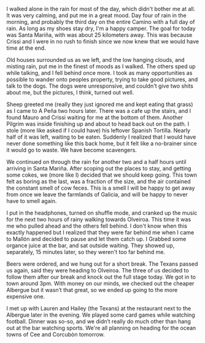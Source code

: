 I walked alone in the rain for most of the day, which didn't bother me at all. It was very calming, and put me in a great mood. Day four of rain in the morning, and probably the third day on the entire Camino with a full day of rain. As long as my shoes stay dry, I'm a happy camper. The goal for today was Santa Mariña, with was about 25 kilometers away. This was because Crissi and I were in no rush to finish since we now knew that we would have time at the end.

Old houses surrounded us as we left, and the low hanging clouds, and misting rain, put me in the finest of moods as I walked. The others sped up while talking, and I fell behind once more. I took as many opportunities as possible to wander onto peoples property, trying to take good pictures, and talk to the dogs. The dogs were unresponsive, and couldn't give two shits about me, but the pictures, I think, turned out well.

Sheep greeted me (really they just ignored me and kept eating that grass) as I came to A Peña two hours later. There was a cafe up the stairs, and I found Mauro and Crissi waiting for me at the bottom of them. Another Pilgrim was inside finishing up and about to head back out on the path. I stole (more like asked if I could have) his leftover Spanish Tortilla. Nearly half of it was left, waiting to be eaten. Suddenly I realized that I would have never done something like this back home, but it felt like a no-brainer since it would go to waste. We have become scavengers.

We continued on through the rain for another two and a half hours until arriving in Santa Mariña. After scoping out the places to stay, and getting some cokes, we (more like I) decided that we should keep going. This town felt as boring as the last, was a fraction of the size, and the air contained the constant smell of cow feces. This is a smell I will be happy to get away from once we leave the farmlands of Galicia, and will be happy to never have to smell again.

I put in the headphones, turned on shuffle mode, and cranked up the music for the next two hours of rainy walking towards Olveiroa. This time it was me who pulled ahead and the others fell behind. I don't know when this exactly happened but I realized that they were far behind me when I came to Mallón and decided to pause and let them catch up. I Grabbed some organce juice at the bar, and sat outside waiting. They showed up, separately, 15 minutes later, so they weren't too far behind me.

Beers were ordered, and we hung out for a short break. The Texans passed us again, said they were heading to Olveiroa. The three of us decided to follow them after our break and knock out the full stage today. We got in to town around 3pm. With money on our minds, we checked out the cheaper Albergue but it wasn’t that great, so we ended up going to the more expensive one.

I met up with Lauren and Hailey (the Texans) at the restaurant next to the Albergue later in the evening. We played some card games while watching football. Dinner was so-so, and we didn’t really do much other than hang out at the bar watching sports. We're all planning on heading for the ocean towns of Cee and Corcubòn tomorrow.
